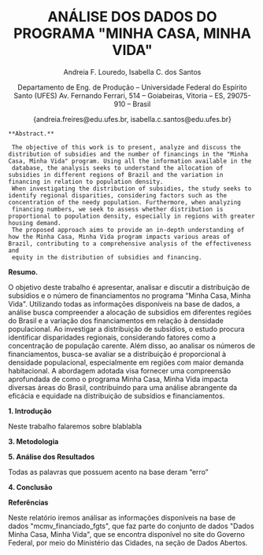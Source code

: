 <h1 align="center"> ANÁLISE DOS DADOS DO PROGRAMA "MINHA CASA, MINHA VIDA" </h1> 

<p align="center"> 
Andreia F. Louredo, Isabella C. dos Santos
</p>
<p align="center"> 
Departamento de Eng. de Produção – Universidade Federal do Espírito Santo (UFES)
Av. Fernando Ferrari, 514 – Goiabeiras, Vitoria – ES, 29075-910 – Brasil
</p>
<p align="center"> 
{andreia.freires@edu.ufes.br, isabella.c.santos@edu.ufes.br}
</p>


    **Abstract.**

     The objective of this work is to present, analyze and discuss the distribution of subsidies and the number of financings in the "Minha Casa, Minha Vida" program. Using all the information available in the 
     database, the analysis seeks to understand the allocation of subsidies in different regions of Brazil and the variation in financing in relation to population density.
     When investigating the distribution of subsidies, the study seeks to identify regional disparities, considering factors such as the concentration of the needy population. Furthermore, when analyzing 
     financing numbers, we seek to assess whether distribution is proportional to population density, especially in regions with greater housing demand.
     The proposed approach aims to provide an in-depth understanding of how the Minha Casa, Minha Vida program impacts various areas of Brazil, contributing to a comprehensive analysis of the effectiveness and 
     equity in the distribution of subsidies and financing.


**Resumo.** 

O objetivo deste trabalho é apresentar, analisar e discutir a distribuição de subsídios e o número de financiamentos no programa "Minha Casa, Minha Vida". Utilizando todas as informações disponíveis na base de dados, a análise busca compreender a alocação de subsídios em diferentes regiões do Brasil e a variação dos financiamentos em relação à densidade populacional. Ao investigar a distribuição de subsídios, o estudo procura identificar disparidades regionais, considerando fatores como a concentração de população carente. Além disso, ao analisar os números de financiamentos, busca-se avaliar se a distribuição é proporcional à densidade populacional, especialmente em regiões com maior demanda habitacional. A abordagem adotada visa fornecer uma compreensão aprofundada de como o programa Minha Casa, Minha Vida impacta diversas áreas do Brasil, contribuindo para uma análise abrangente da eficácia e equidade na distribuição de subsídios e financiamentos.


**1.	Introdução**
   
Neste trabalho falaremos sobre blablabla 


**3.	Metodologia**

   
**5.	Análise dos Resultados**

Todas as palavras que possuem acento na base deram “erro”

**4.	Conclusão**

   
**Referências**



Neste relatório iremos análisar as informações disponíveis na base de dados "mcmv_financiado_fgts", que faz parte do conjunto de dados "Dados Minha Casa, Minha Vida", que se encontra disponível no site do Governo Federal, por meio do Ministério das Cidades, na seção de Dados Abertos.





